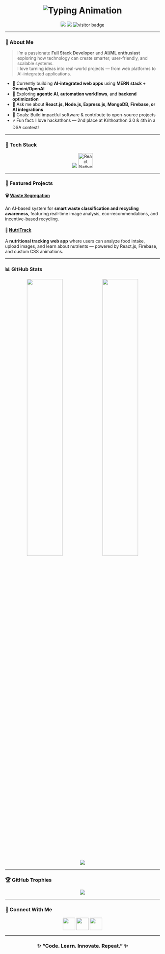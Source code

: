 <!-- Futuristic Dark Themed GitHub Profile README for Akhil Kumar -->

<!-- Header Banner -->
<h1 align="center">
  <img src="https://readme-typing-svg.herokuapp.com?font=Orbitron&size=30&duration=2500&color=00FFFF&center=true&vCenter=true&width=600&lines=👋+Hey%2C+I'm+Akhil+Kumar+Reddy!;💻+Full+Stack+Developer;🚀+MERN+%7C+React+Native+%7C+AI/ML+Explorer;✨+Building+Creative+and+Smart+Apps!" alt="Typing Animation">

</h1>

<!-- Badges -->
<p align="center">
  <a href="mailto:akhil35177@gmail.com"><img src="https://img.shields.io/badge/Email-akhil35177%40gmail.com-blue?logo=gmail&logoColor=white"></a>
  <a href="https://www.linkedin.com/in/akhil-kumar-reddy-ambati-a34a792a9/"><img src="https://img.shields.io/badge/LinkedIn-Akhil%20Kumar%20Reddy-blue?logo=linkedin"></a>
  <img src="https://komarev.com/ghpvc/?username=Akhil3517&label=Visitors&color=0e75b6&style=flat" alt="visitor badge"/>
</p>

---

### 🧠 About Me

> I’m a passionate **Full Stack Developer** and **AI/ML enthusiast** exploring how technology can create smarter, user-friendly, and scalable systems.  
> I love turning ideas into real-world projects — from web platforms to AI-integrated applications.

- 🔭 Currently building **AI-integrated web apps** using **MERN stack + Gemini/OpenAI**
- 🌱 Exploring **agentic AI**, **automation workflows**, and **backend optimization**
- 💬 Ask me about **React.js, Node.js, Express.js, MongoDB, Firebase, or AI integrations**
- 🎯 Goals: Build impactful software & contribute to open-source projects
- ⚡ Fun fact: I love hackathons — 2nd place at Krithoathon 3.0 & 4th in a DSA contest!

---

### 🧩 Tech Stack

<p align="center">
  <img src="https://skillicons.dev/icons?i=html,css,js,react,nextjs,nodejs,express,mongodb,firebase,git,github,python,java,tailwind" />
<img src="https://www.onu.ro/wp/wp-content/uploads/2020/03/react-native-logo-884x1024.png" alt="React Native" width="48" height="48" />

</p>


---

### 🚀 Featured Projects

#### 🗑️ [Waste Segregation](https://github.com/Akhil3517/Waste-Segregation)
An AI-based system for **smart waste classification and recycling awareness**, featuring real-time image analysis, eco-recommendations, and incentive-based recycling.

#### 🍎 [NutriTrack](https://github.com/Akhil3517/Nutrition-Tracker)
A **nutritional tracking web app** where users can analyze food intake, upload images, and learn about nutrients — powered by React.js, Firebase, and custom CSS animations.

---

### 📊 GitHub Stats

<p align="center">
  <img width="48%" src="https://github-readme-stats.vercel.app/api?username=Akhil3517&show_icons=true&theme=radical&hide_border=true" />
  <img width="48%" src="https://github-readme-streak-stats.herokuapp.com/?user=Akhil3517&theme=radical&hide_border=true" />
</p>

<p align="center">
  <img src="https://github-readme-activity-graph.vercel.app/graph?username=Akhil3517&theme=react-dark&hide_border=true&area=true" />
</p>

---

### 🏆 GitHub Trophies

<p align="center">
  <img src="https://github-profile-trophy.vercel.app/?username=Akhil3517&theme=radical&no-frame=true&no-bg=true&margin-w=5" />
</p>

---

### 🤝 Connect With Me

<p align="center">
  <a href="mailto:akhil35177@gmail.com"><img src="https://img.icons8.com/color/48/gmail.png" width="40" /></a>
  <a href="https://www.linkedin.com/in/akhil-kumar-reddy-ambati-a34a792a9/"><img src="https://img.icons8.com/color/48/linkedin.png" width="40" /></a>
  <a href="https://github.com/Akhil3517"><img src="https://img.icons8.com/fluency/48/github.png" width="40" /></a>
</p>

---

<h3 align="center">✨ “Code. Learn. Innovate. Repeat.” ✨</h3>
